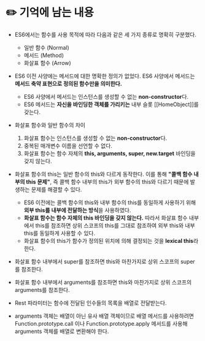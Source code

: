 # ✏️ 기억에 남는 내용
* ES6에서는 함수를 사용 목적에 따라 다음과 같은 세 가지 종류로 명확히 구분했다.
  * 일반 함수 (Normal)
  * 메서드 (Method)
  * 화살표 함수 (Arrow)

* ES6 이전 사양에는 메서드에 대한 명확한 정의가 없었다. ES6 사양에서 메서드는 **메서드 축약 표현으로 정의된 함수만을 의미한다.**
  * ES6 사양에서 메서드는 인스턴스를 생성할 수 없는 **non-constructor**다.
  * ES6 메서드는 **자신을 바인딩한 객체를 가리키는** 내부 슬롯 [[HomeObject]]를 갖는다.

* 화살표 함수와 일반 함수의 차이
  1. 화살표 함수는 인스턴스를 생성할 수 없는 **non-constructor**다.
  2. 중복된 매개변수 이름을 선언할 수 없다.
  3. 화살표 함수는 함수 자체의 **this, arguments, super, new.target** 바인딩을 갖지 않는다.

* 화살표 함수의 this는 일반 함수의 this와 다르게 동작한다. 이를 통해 **"콜백 함수 내부의 this 문제"**, 즉 콜백 함수 내부의 this가 외부 함수의 this와 다르기 때문에 발생하는 문제를 해결할 수 있다.
  * ES6 이전에는 콜백 함수의 this와 내부 함수의 this를 동일하게 사용하기 위해 **외부 this를 내부에 전달하는 방식**을 사용하였다.
  * **화살표 함수는 함수 자체의 this 바인딩을 갖지 않는다.** 따라서 화살표 함수 내부에서 this를 참조하면 상위 스코프의 this를 그대로 참조하여 외부 this와 내부 this를 동일하게 사용할 수 있다.
  * 화살표 함수의 this가 함수가 정의된 위치에 의해 결정되는 것을 **lexical this**라 한다.

* 화살표 함수 내부에서 super를 참조하면 this와 마찬가지로 상위 스코프의 super를 참조한다.

* 화살표 함수 내부에서 arguments를 참조하면 this와 마찬가지로 상위 스코프의 arguments를 참조한다.

* Rest 파라미터는 함수에 전달된 인수들의 목록을 배열로 전달받는다.

* arguments 객체는 배열이 아닌 유사 배열 객체이므로 배열 메서드를 사용하려면 Function.prototype.call 이나 Function.prototype.apply 메서드를 사용해 arguments 객체를 배열로 변환해야 한다.